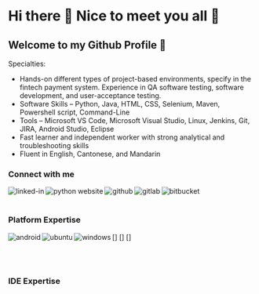 # Hi there 👋 Nice to meet you all 👋
## Welcome to my Github Profile 👋

Specialties:
- Hands-on different types of project-based environments, specify in the fintech payment system.
Experience in QA software testing, software development, and user-acceptance testing.
- Software Skills – Python, Java, HTML, CSS, Selenium, Maven, Powershell script, Command-Line
- Tools – Microsoft VS Code, Microsoft Visual Studio, Linux, Jenkins, Git, JIRA, Android Studio, Eclipse
- Fast learner and independent worker with strong analytical and troubleshooting skills
- Fluent in English, Cantonese, and Mandarin


### Connect with me

[<img align="left" alt="linked-in" src="https://img.shields.io/badge/linkedin-%230077B5.svg?&style=for-the-badge&logo=linkedin&logoColor=white" />](www.linkedin.com/in/himson-tam)
[<img align="left" alt="python website" src="https://img.shields.io/badge/Flask%20Profile-ClickMe-green?style=for-the-badge&logo=Google-chrome&logoColor=white" />](http://himson-python-portfolio.herokuapp.com/Himson)
[<img align="left" alt="github" src="https://img.shields.io/badge/GitHub-100000?style=for-the-badge&logo=github&logoColor=white" />](https://github.com/himsontam)
[<img align="left" alt="gitlab" src="https://img.shields.io/badge/GitLab-330F63?style=for-the-badge&logo=gitlab&logoColor=white" />](https://gitlab.com/himson)
[<img align="left" alt="bitbucket" src="https://img.shields.io/badge/Bitbucket-330F63?style=for-the-badge&logo=bitbucket&logoColor=white" />](https://bitbucket.org/himsom0528/)

<br>
<br>

### Platform Expertise
[<img align="left" alt="android" src="https://img.shields.io/badge/Android-3DDC84?style=for-the-badge&logo=android&logoColor=white" />]
[<img align="left" alt="ubuntu" src="https://img.shields.io/badge/Ubuntu-E95420?style=for-the-badge&logo=ubuntu&logoColor=white" />]
[<img align="left" alt="windows" src="https://img.shields.io/badge/Windows-0078D6?style=for-the-badge&logo=windows&logoColor=white" />]

<br>
<br>

### IDE Expertise



<!--
**himsontam/himsontam** is a ✨ _special_ ✨ repository because its `README.md` (this file) appears on your GitHub profile.

Here are some ideas to get you started:

- 🔭 I’m currently working on ...
- 🌱 I’m currently learning ...
- 👯 I’m looking to collaborate on ...
- 🤔 I’m looking for help with ...
- 💬 Ask me about ...
- 📫 How to reach me: ...
- 😄 Pronouns: ...
- ⚡ Fun fact: ...
-->
<!-- I am a fullstack software engineer from bangladesh
- 🔭 Working on multiple frontend and backend project using React and Nodejs
- 🌱 Learning design patterns in depth

<br>
-->

<!-- [<img align="left" alt="medium" src="https://img.shields.io/badge/medium-%2312100E.svg?&style=for-the-badge&logo=medium&logoColor=white" />](https://56faisal.medium.com/)
[<img align="left" alt="stack-overflow" src="https://img.shields.io/badge/stack%20overflow-FE7A16?logo=stack-overflow&logoColor=white&style=for-the-badge" />](https://stackoverflow.com/users/5379437/mohammad-faisal)
[<img align="left" alt="facebook" src="https://img.shields.io/badge/facebook-%231877F2.svg?&style=for-the-badge&logo=facebook&logoColor=white" />](https://www.facebook.com/56faisal/)
[<img align="left" alt="twitter" src="https://img.shields.io/badge/twitter-%231DA1F2.svg?&style=for-the-badge&logo=twitter&logoColor=white" />](https://twitter.com/Mohamma88766694) -->

<!--
<br>
<br>

## Expertise
<img align="left" alt="react" src="https://img.shields.io/badge/react%20-%2320232a.svg?&style=for-the-badge&logo=react&logoColor=%2361DAFB" />
<img align="left" alt="nodejs" src="https://img.shields.io/badge/node.js%20-%2343853D.svg?&style=for-the-badge&logo=node.js&logoColor=white" />
<img align="left" alt="aws" src="https://img.shields.io/badge/Amazon%20AWS-%23232F3E?logo=amazon-aws&logoColor=white&style=for-the-badge" />
<img align="left" alt="medium" src="https://img.shields.io/badge/postgres-%23316192.svg?&style=for-the-badge&logo=postgresql&logoColor=white" />
<img align="left" alt="android" src="https://img.shields.io/badge/Android-3DDC84?logo=android&logoColor=white&style=for-the-badge" />
<img align="left" alt="spring" src="https://img.shields.io/badge/spring%20-%236DB33F.svg?&style=for-the-badge&logo=spring&logoColor=white" />
<br>
<br>

## Blog posts -->
<!-- BLOG-POST-LIST:START -->
 
<!-- BLOG-POST-LIST:END -->

<!-- tutorial link to set this up > https://javascript.plainenglish.io/how-to-create-a-kick-ass-github-profile-in-5-minutes-19a8e8d0693b  -->
